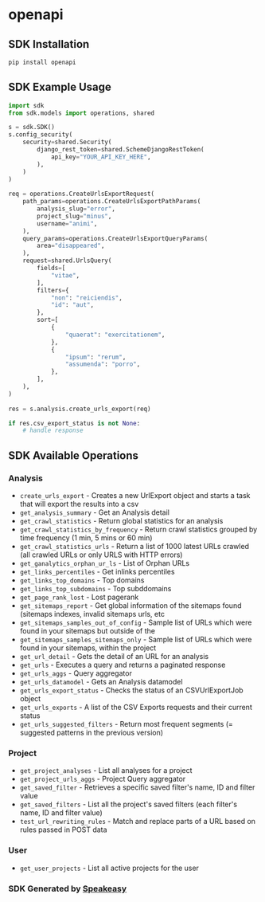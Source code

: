 # openapi

<!-- Start SDK Installation -->
## SDK Installation

```bash
pip install openapi
```
<!-- End SDK Installation -->

## SDK Example Usage
<!-- Start SDK Example Usage -->
```python
import sdk
from sdk.models import operations, shared

s = sdk.SDK()
s.config_security(
    security=shared.Security(
        django_rest_token=shared.SchemeDjangoRestToken(
            api_key="YOUR_API_KEY_HERE",
        ),
    )
)
    
req = operations.CreateUrlsExportRequest(
    path_params=operations.CreateUrlsExportPathParams(
        analysis_slug="error",
        project_slug="minus",
        username="animi",
    ),
    query_params=operations.CreateUrlsExportQueryParams(
        area="disappeared",
    ),
    request=shared.UrlsQuery(
        fields=[
            "vitae",
        ],
        filters={
            "non": "reiciendis",
            "id": "aut",
        },
        sort=[
            {
                "quaerat": "exercitationem",
            },
            {
                "ipsum": "rerum",
                "assumenda": "porro",
            },
        ],
    ),
)
    
res = s.analysis.create_urls_export(req)

if res.csv_export_status is not None:
    # handle response
```
<!-- End SDK Example Usage -->

<!-- Start SDK Available Operations -->
## SDK Available Operations

### Analysis

* `create_urls_export` - Creates a new UrlExport object and starts a task that will export the results into a csv
* `get_analysis_summary` - Get an Analysis detail
* `get_crawl_statistics` - Return global statistics for an analysis
* `get_crawl_statistics_by_frequency` - Return crawl statistics grouped by time frequency (1 min, 5 mins or 60 min)
* `get_crawl_statistics_urls` - Return a list of 1000 latest URLs crawled (all crawled URLs or only URLS with HTTP errors)
* `get_ganalytics_orphan_ur_ls` - List of Orphan URLs
* `get_links_percentiles` - Get inlinks percentiles
* `get_links_top_domains` - Top domains
* `get_links_top_subdomains` - Top subddomains
* `get_page_rank_lost` - Lost pagerank
* `get_sitemaps_report` - Get global information of the sitemaps found (sitemaps indexes, invalid sitemaps urls, etc
* `get_sitemaps_samples_out_of_config` - Sample list of URLs which were found in your sitemaps but outside of the
* `get_sitemaps_samples_sitemaps_only` - Sample list of URLs which were found in your sitemaps, within the project
* `get_url_detail` - Gets the detail of an URL for an analysis
* `get_urls` - Executes a query and returns a paginated response
* `get_urls_aggs` - Query aggregator
* `get_urls_datamodel` - Gets an Analysis datamodel
* `get_urls_export_status` - Checks the status of an CSVUrlExportJob object
* `get_urls_exports` - A list of the CSV Exports requests and their current status
* `get_urls_suggested_filters` - Return most frequent segments (= suggested patterns in the previous version)

### Project

* `get_project_analyses` - List all analyses for a project
* `get_project_urls_aggs` - Project Query aggregator
* `get_saved_filter` - Retrieves a specific saved filter's name, ID and filter value
* `get_saved_filters` - List all the project's saved filters (each filter's name, ID and filter value)
* `test_url_rewriting_rules` - Match and replace parts of a URL based on rules passed in POST data

### User

* `get_user_projects` - List all active projects for the user

<!-- End SDK Available Operations -->

### SDK Generated by [Speakeasy](https://docs.speakeasyapi.dev/docs/using-speakeasy/client-sdks)
